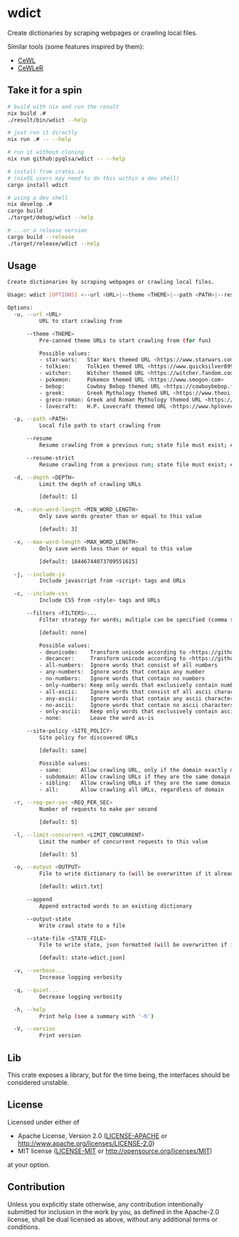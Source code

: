 # wdict
Create dictionaries by scraping webpages or crawling local files.

Similar tools (some features inspired by them):
- [CeWL](https://github.com/digininja/CeWL)
- [CeWLeR](https://github.com/roys/cewler)

## Take it for a spin
```bash
# build with nix and run the result
nix build .#
./result/bin/wdict --help

# just run it directly
nix run .# -- --help

# run it without cloning
nix run github:pyqlsa/wdict -- --help

# install from crates.io
# (nixOS users may need to do this within a dev shell)
cargo install wdict

# using a dev shell
nix develop .#
cargo build
./target/debug/wdict --help

# ...or a release version
cargo build --release
./target/release/wdict --help
```
## Usage
<!-- readme-help -->
```bash
Create dictionaries by scraping webpages or crawling local files.

Usage: wdict [OPTIONS] <--url <URL>|--theme <THEME>|--path <PATH>|--resume|--resume-strict>

Options:
  -u, --url <URL>
          URL to start crawling from

      --theme <THEME>
          Pre-canned theme URLs to start crawling from (for fun)

          Possible values:
          - star-wars:   Star Wars themed URL <https://www.starwars.com/databank>
          - tolkien:     Tolkien themed URL <https://www.quicksilver899.com/Tolkien/Tolkien_Dictionary.html>
          - witcher:     Witcher themed URL <https://witcher.fandom.com/wiki/Elder_Speech>
          - pokemon:     Pokemon themed URL <https://www.smogon.com>
          - bebop:       Cowboy Bebop themed URL <https://cowboybebop.fandom.com/wiki/Cowboy_Bebop>
          - greek:       Greek Mythology themed URL <https://www.theoi.com>
          - greco-roman: Greek and Roman Mythology themed URL <https://www.gutenberg.org/files/22381/22381-h/22381-h.htm>
          - lovecraft:   H.P. Lovecraft themed URL <https://www.hplovecraft.com>

  -p, --path <PATH>
          Local file path to start crawling from

      --resume
          Resume crawling from a previous run; state file must exist; existence of dictionary is optional; parameters from state are ignored, instead favoring arguments provided on the command line

      --resume-strict
          Resume crawling from a previous run; state file must exist; existence of dictionary is optional; 'strict' enforces that all arguments from the state file are observed

  -d, --depth <DEPTH>
          Limit the depth of crawling URLs

          [default: 1]

  -m, --min-word-length <MIN_WORD_LENGTH>
          Only save words greater than or equal to this value

          [default: 3]

  -x, --max-word-length <MAX_WORD_LENGTH>
          Only save words less than or equal to this value

          [default: 18446744073709551615]

  -j, --include-js
          Include javascript from <script> tags and URLs

  -c, --include-css
          Include CSS from <style> tags and URLs

      --filters <FILTERS>...
          Filter strategy for words; multiple can be specified (comma separated)

          [default: none]

          Possible values:
          - deunicode:    Transform unicode according to <https://github.com/kornelski/deunicode>
          - decancer:     Transform unicode according to <https://github.com/null8626/decancer>
          - all-numbers:  Ignore words that consist of all numbers
          - any-numbers:  Ignore words that contain any number
          - no-numbers:   Ignore words that contain no numbers
          - only-numbers: Keep only words that exclusively contain numbers
          - all-ascii:    Ignore words that consist of all ascii characters
          - any-ascii:    Ignore words that contain any ascii character
          - no-ascii:     Ignore words that contain no ascii characters
          - only-ascii:   Keep only words that exclusively contain ascii characters
          - none:         Leave the word as-is

      --site-policy <SITE_POLICY>
          Site policy for discovered URLs

          [default: same]

          Possible values:
          - same:      Allow crawling URL, only if the domain exactly matches
          - subdomain: Allow crawling URLs if they are the same domain or subdomains
          - sibling:   Allow crawling URLs if they are the same domain or a sibling
          - all:       Allow crawling all URLs, regardless of domain

  -r, --req-per-sec <REQ_PER_SEC>
          Number of requests to make per second

          [default: 5]

  -l, --limit-concurrent <LIMIT_CONCURRENT>
          Limit the number of concurrent requests to this value

          [default: 5]

  -o, --output <OUTPUT>
          File to write dictionary to (will be overwritten if it already exists)

          [default: wdict.txt]

      --append
          Append extracted words to an existing dictionary

      --output-state
          Write crawl state to a file

      --state-file <STATE_FILE>
          File to write state, json formatted (will be overwritten if it already exists)

          [default: state-wdict.json]

  -v, --verbose...
          Increase logging verbosity

  -q, --quiet...
          Decrease logging verbosity

  -h, --help
          Print help (see a summary with '-h')

  -V, --version
          Print version

```
<!-- readme-help end -->

## Lib
This crate exposes a library, but for the time being, the interfaces should be considered unstable.

## License

Licensed under either of

 * Apache License, Version 2.0
   ([LICENSE-APACHE](LICENSE-APACHE) or http://www.apache.org/licenses/LICENSE-2.0)
 * MIT license
   ([LICENSE-MIT](LICENSE-MIT) or http://opensource.org/licenses/MIT)

at your option.

## Contribution

Unless you explicitly state otherwise, any contribution intentionally submitted
for inclusion in the work by you, as defined in the Apache-2.0 license, shall be
dual licensed as above, without any additional terms or conditions.

